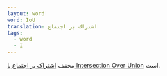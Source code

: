 ```yaml
---
layout: word
word: IoU
translation: اشتراک بر اجتماع
tags:
  - word
  - I
---
```

 مخفف [اشتراک بر اجتماع یا Intersection Over Union](/I/intersection_over_union_(iou)) است.